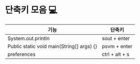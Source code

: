 # 단축키 모음 💻

|기능  |단축키  |
| --- | --- |
|System.out.println |sout + enter  |
|Public static void main(String[] args) {}  |psvm + enter  |
|preferences|ctrl + alt + s|
